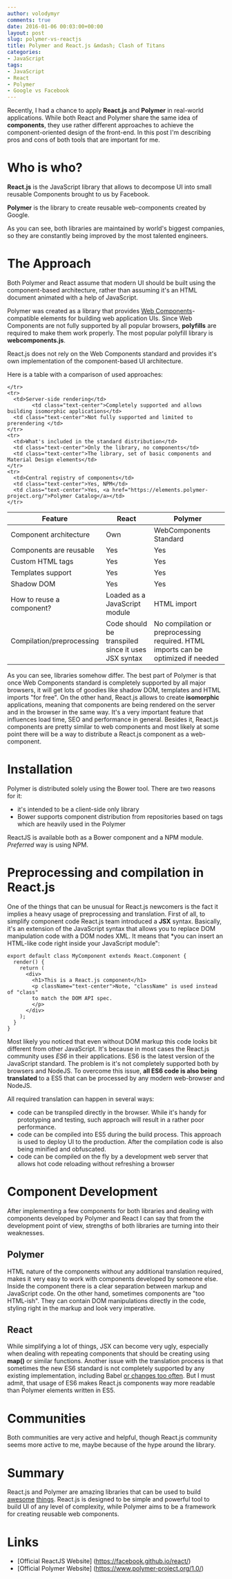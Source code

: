 ```yaml
---
author: volodymyr
comments: true
date: 2016-01-06 00:03:00+00:00
layout: post
slug: polymer-vs-reactjs
title: Polymer and React.js &mdash; Clash of Titans
categories:
- JavaScript
tags:
- JavaScript
- React
- Polymer
- Google vs Facebook
---
```


Recently, I had a chance to apply **React.js** and **Polymer** in real-world applications.
While both React and Polymer share the same idea of **components**, they use rather
different approaches to achieve the component-oriented design of the front-end.
In this post I'm describing pros and cons of both tools that are important for me.

<!-- more -->

# Who is who?
**React.js** is the JavaScript library that allows to decompose UI into small reusable Components
brought to us by Facebook.

**Polymer** is the library to create reusable web-components created by Google.

As you can see, both libraries are maintained by world's biggest companies, so they are constantly being improved by the most talented engineers.

# The Approach
Both Polymer and React assume that modern UI should be built using the component-based architecture, rather than
assuming it's an HTML document animated with a help of JavaScript.

Polymer was created as a library that provides [Web Components](https://en.wikipedia.org/wiki/Web_Components)-compatible elements for building web application UIs. Since Web Components are not fully supported by all popular browsers, **polyfills** are required to make them work properly. The most popular polyfill library is **webcomponents.js**.

React.js does not rely on the Web Components standard and provides it's own implementation of the component-based UI architecture.

Here is a table with a comparison of used approaches:


<table class="table table-bordered">
  <thead>
    <tr>
      <th>Feature</th>
      <th class="text-center">React</th>
      <th class="text-center">Polymer</th>
    </tr>
  </thead>
  <tbody>
    <tr>
      <td>Component architecture</td>
      <td class="text-center">Own</td>
      <td class="text-center">WebComponents Standard</td>
    </tr>
    <tr>
      <td>Components are reusable</td>
      <td class="text-center">Yes</td>
      <td class="text-center">Yes</td>
    </tr>
    <tr>
      <td>Custom HTML tags</td>
      <td class="text-center">Yes</td>
      <td class="text-center">Yes</td>
    </tr>
    <tr>
      <td>Templates support</td>
      <td class="text-center">Yes</td>
      <td class="text-center">Yes</td>
    </tr>
    <tr>
      <td>Shadow DOM</td>
      <td class="text-center">Yes</td>
      <td class="text-center">Yes</td>
    </tr>
    <tr>
      <td>How to reuse a component?</td>
      <td class="text-center">Loaded as a JavaScript module</td>
      <td class="text-center">HTML import</td>
    </tr>
    <tr>
      <td>Compilation/preprocessing</td>
      <td class="text-center">Code should be transpiled since it uses JSX syntax</td>
      <td class="text-center">No compilation or preprocessing required. HTML imports can be optimized if needed</td>

    </tr>
    <tr>
      <td>Server-side rendering</td>
            <td class="text-center">Completely supported and allows building isomorphic applications</td>
      <td class="text-center">Not fully supported and limited to prerendering </td>
    </tr>
    <tr>
      <td>What's included in the standard distribution</td>
      <td class="text-center">Only the library, no components</td>
      <td class="text-center">The library, set of basic components and Material Design elements</td>
    </tr>
    <tr>
      <td>Central registry of components</td>
      <td class="text-center">Yes, NPM</td>
      <td class="text-center">Yes, <a href="https://elements.polymer-project.org/">Polymer Catalog</a></td>
    </tr>
  </tbody>
</table>

As you can see, libraries somehow differ. The best part of Polymer is that once Web Components standard is completely supported by all major browsers, it will get lots of goodies like shadow DOM, templates and HTML imports "for free". On the other hand, React.js allows to create **isomorphic** applications, meaning that components are being rendered on the server and in the browser in the same way. It's a very important feature that influences load time, SEO and performance in general. Besides it, React.js components are pretty similar to web components and most likely at some point there will be a way to distribute a React.js component as a web-component.

# Installation

Polymer is distributed solely using the Bower tool. There are two reasons for it:

* it's intended to be a client-side only library
* Bower supports component distribution from repositories based on tags which are heavily used in the Polymer

ReactJS is available both as a Bower component and  a NPM module. *Preferred* way is using NPM.

# Preprocessing and compilation in React.js
One of the things that can be unusual for React.js newcomers is the fact it implies a heavy usage of preprocessing and translation. First of all, to simplify component code React.js team introduced a **JSX** syntax. Basically, it's an extension of the JavaScript syntax that allows you to replace DOM manipulation code with a DOM nodes XML. It means that *you can insert an HTML-like code right inside your JavaScript module":

    export default class MyComponent extends React.Component {
      render() {
        return (
          <div>
            <h1>This is a React.js component</h1>
            <p className="text-center">Note, "className" is used instead of "class"
            to match the DOM API spec.
            </p>
          </div>
        );
      }
    }

Most likely you noticed that even without DOM markup this code looks bit different from other JavaScript.
It's because in most cases the React.js community uses *ES6* in their applications. ES6 is the latest version of the JavaScript standard. The problem is it's not completely supported both by browsers and NodeJS. To overcome this issue, **all ES6 code is also being translated** to a ES5 that can be processed by any modern web-browser and NodeJS.


All required translation can happen in several ways:

  * code can be transpiled directly in the browser. While it's handy for prototyping and testing, such approach will result in a rather poor performance.
  * code can be compiled into ES5 during the build process. This approach is used to deploy UI to the production. After the compilation code is also being minified and obfuscated.
  * code can be compiled on the fly by a development web server that allows hot code reloading without refreshing a browser


# Component Development
After implementing a few components for both libraries and dealing with components developed by
Polymer and React I can say that from the development point of view, strengths of both libraries are turning into their weaknesses.

## Polymer
HTML nature of the components without any additional translation required, makes it very easy to work with components developed by someone else. Inside the component there is a clear separation between markup and JavaScript code.  On the other hand, sometimes components are "too HTML-ish". They can contain DOM manipulations directly in the code, styling right in the markup and look very imperative.

## React
While simplifying a lot of things, JSX can become very ugly, especially when dealing with repeating components that should be creating using **map()** or similar functions. Another issue with the translation process is that sometimes the new ES6 standard is not completely supported by any existing implementation, including Babel [or changes too often](/scripting%20languages/2015/12/28/babel-6-decorators.html). But I must admit, that usage of ES6 makes React.js components way more readable than Polymer elements written in ES5.


# Communities
Both communities are very active and helpful, though React.js community seems more active to me, maybe because of the hype around the library.

# Summary
React.js and Polymer are amazing libraries that can be used to build [awesome](https://github.com/enaqx/awesome-react) [things](https://github.com/Granze/awesome-polymer). React.js is designed to be simple and powerful tool to build UI of any level of complexity, while Polymer aims to be a framework for creating reusable web components.

# Links

* [Official ReactJS Website] (https://facebook.github.io/react/)
* [Official Polymer Website] (https://www.polymer-project.org/1.0/)
